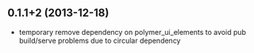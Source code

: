 ## 0.1.1+2 (2013-12-18)

* temporary remove dependency on polymer_ui_elements to avoid pub build/serve problems due to circular dependency